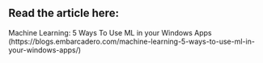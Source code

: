<h2>Read the article here:</h2>
Machine Learning: 5 Ways To Use ML in your Windows Apps (https://blogs.embarcadero.com/machine-learning-5-ways-to-use-ml-in-your-windows-apps/)
